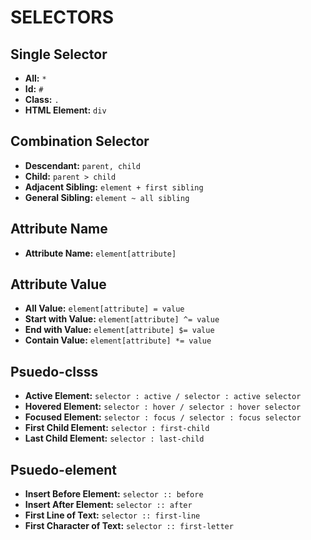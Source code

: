 # SELECTORS

## Single Selector

- **All:** `*`
- **Id:** `#`
- **Class:** `.`
- **HTML Element:** `div`

## Combination Selector

- **Descendant:** `parent, child`
- **Child:** `parent > child`
- **Adjacent Sibling:** `element + first sibling`
- **General Sibling:** `element ~ all sibling`

## Attribute Name

- **Attribute Name:** `element[attribute]`

## Attribute Value

- **All Value:** `element[attribute] = value`
- **Start with Value:** `element[attribute] ^= value`
- **End with Value:** `element[attribute] $= value`
- **Contain Value:** `element[attribute] *= value`

## Psuedo-clsss

- **Active Element:** `selector : active / selector : active selector`
- **Hovered Element:** `selector : hover / selector : hover selector`
- **Focused Element:** `selector : focus / selector : focus selector`
- **First Child Element:** `selector : first-child`
- **Last Child Element:** `selector : last-child`

## Psuedo-element

- **Insert Before Element:** `selector :: before`
- **Insert After Element:** `selector :: after`
- **First Line of Text:** `selector :: first-line`
- **First Character of Text:** `selector :: first-letter`
